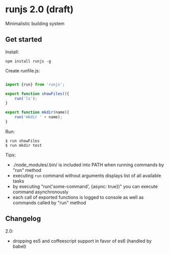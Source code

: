 # runjs 2.0 (draft)

Minimalistic building system


## Get started

Install:

    npm install runjs -g

Create runfile.js:

```javascript

import {run} from 'runjs';

export function showFiles(){
    run('ls');
}

export function mkdir(name){
    run('mkdir ' + name);
}
```
    
Run:

    $ run showFiles
    $ run mkdir test

Tips:

* ./node_modules/.bin/ is included into PATH when running commands by "run" method
* executing `run` command without arguments displays list of all available tasks
* by executing "run('some-command', {async: true})" you can execute command asynchronously
* each call of exported functions is logged to console as well as commands called by "run" method

## Changelog

2.0:
* dropping es5 and coffeescript support in favor of es6 (handled by babel)
